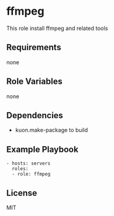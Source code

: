 ffmpeg
======

This role install ffmpeg and related tools

Requirements
------------

none

Role Variables
--------------

none

Dependencies
------------

- kuon.make-package to build

Example Playbook
----------------


    - hosts: servers
      roles:
      - role: ffmpeg

License
-------

MIT

